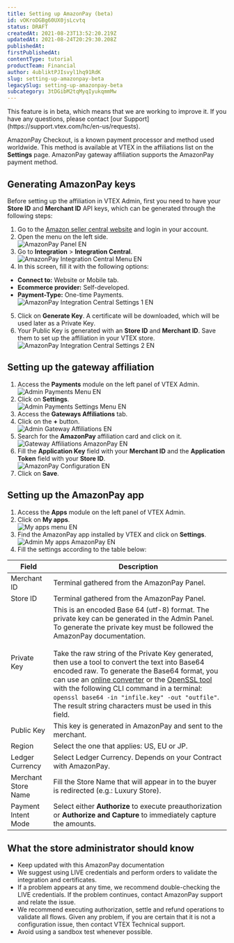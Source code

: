 ```yaml
---
title: Setting up AmazonPay (beta)
id: vOKroDGBg60UX0jsLcvtq
status: DRAFT
createdAt: 2021-08-23T13:52:20.219Z
updatedAt: 2021-08-24T20:29:30.208Z
publishedAt: 
firstPublishedAt: 
contentType: tutorial
productTeam: Financial
author: 4ubliktPJIsvyl1hq91RdK
slug: setting-up-amazonpay-beta
legacySlug: setting-up-amazonpay-beta
subcategory: 3tDGibM2tqMyqIyukqmmMw
---
```


<div class="alert alert-info">
This feature is in beta, which means that we are working to improve it. If you have any questions, please contact [our Support](https://support.vtex.com/hc/en-us/requests).
</div>

AmazonPay Checkout, is a known payment processor and method used
worldwide. This method is available at VTEX in the affiliations list on the **Settings** page. AmazonPay gateway affiliation supports the AmazonPay payment method.

## Generating AmazonPay keys

Before setting up the affiliation in VTEX Admin, first you need to have your **Store ID** and **Merchant ID** API keys, which can be generated through the following steps:

1. Go to the [Amazon seller central website](https://sellercentral.amazon.com) and login in your account.
2. Open the menu on the left side.  
![AmazonPay Panel EN](//images.contentful.com/alneenqid6w5/6KFdDouUaoD4UJaLQAsqSz/3297af465b1ae0ee5d6fad4deb750b56/AmazonPay_Panel_EN.png)
3. Go to **Integration** > **Integration Central**.  
![AmazonPay Integration Central Menu EN](//images.contentful.com/alneenqid6w5/7DmM4Mih9CvaetzlZhRqzS/fe6bdc50584f121e913383f15c111b51/AmazonPay_Integration_Central_Menu_EN.png)
4. In this screen, fill it with the following options:
  - **Connect to:** Website or Mobile tab.
  - **Ecommerce provider:** Self-developed.
  - **Payment-Type:** One-time Payments.  
![AmazonPay Integration Central Settings 1 EN](//images.contentful.com/alneenqid6w5/6KaER70LjnMU7WugdDIgIr/04ad489b186796ded30cc41a61c23648/AmazonPay_Integration_Central_Settings_1_EN.png)
5. Click on **Generate Key**. A certificate will be downloaded, which will be used later as a Private Key.
6. Your Public Key is generated with an **Store ID** and **Merchant ID**. Save them to set up the affiliation in your VTEX store.  
![AmazonPay Integration Central Settings 2 EN](//images.contentful.com/alneenqid6w5/1fiAgbd7Rs1HI6rVrKmY0L/7e193f35adce0d2c0d226cb419e94aa8/AmazonPay_Integration_Central_Settings_2_EN.png)

## Setting up the gateway affiliation

1. Access the **Payments** module on the left panel of VTEX Admin.  
![Admin Payments Menu EN](//images.contentful.com/alneenqid6w5/5dtD9EndAckFLKEyPwA5Mc/d7e4968eb5f493d47b0236be7800c2c3/Admin_Payments_Menu_EN.png)
2. Click on **Settings**.  
![Admin Payments Settings Menu EN](//images.contentful.com/alneenqid6w5/1peuzMZTDlNeVuY8N9qZQL/9765c2737e4f7f0bddffa86318fb4cbf/Admin_Payments_Settings_Menu_EN.png)
3. Access the **Gateways Affiliations** tab.
4. Click on the **+** button.  
![Admin Gateway Affiliations EN](//images.contentful.com/alneenqid6w5/3CDQN4yhyAypTvtneOGKZ1/17c55af763dab4dae8c2ef8fcd4651c9/Admin_Gateway_Affiliations_EN.png)
5. Search for the **AmazonPay** affiliation card and click on it.  
![Gateway Affiliations AmazonPay EN](//images.contentful.com/alneenqid6w5/3eKvBqrNHEDFk0x9gXybJ8/5b86a113c1a110f0629649e315b4c25e/Gateway_Affiliations_AmazonPay_EN.png)
6. Fill the **Application Key** field with your **Merchant ID** and the **Application Token** field with your **Store ID**.  
![AmazonPay Configuration EN](//images.contentful.com/alneenqid6w5/1rvQhMNYbJJINHjQkvofYp/82d1a5ce3745eb2b227eb1bbbfad920a/AmazonPay_Configuration_EN.png)
7. Click on **Save**.

## Setting up the AmazonPay app

1. Access the **Apps** module on the left panel of VTEX Admin.
2. Click on **My apps**.  
![My apps menu EN](https://images.ctfassets.net/alneenqid6w5/4oRHARlS6i4lZac17nyHhC/b912df890af790633a2ada35b504e653/My_apps_menu_EN.png)
3. Find the AmazonPay app installed by VTEX and click on **Settings**.  
![Admin My apps AmazonPay EN](//images.contentful.com/alneenqid6w5/4oy769BIF5gz08hPMeFdRv/92a6cb38ddb94d4e76078959642cc57c/Admin_My_apps_AmazonPay_EN.png)
4. Fill the settings according to the table below:

| Field | Description |
| - | - |
| Merchant ID | Terminal gathered from the AmazonPay Panel. |
| Store ID | Terminal gathered from the AmazonPay Panel. |
| Private Key | This is an encoded Base 64 (utf-8) format. The private key can be generated in the Admin Panel. To generate the private key must be followed the AmazonPay documentation. <br><br>Take the raw string of the Private Key generated, then use a tool to convert the text into Base64 encoded raw. To generate the Base64 format, you can use an [online converter](https://base64.guru/converter/encode/text) or the [OpenSSL tool](https://github.com/openssl/openssl) with the following CLI command in a terminal: `openssl base64 -in "infile.key" -out "outfile"`. The result string characters must be used in this field. |
| Public Key | This key is generated in AmazonPay and sent to the merchant. |
| Region | Select the one that applies: US, EU or JP. |
| Ledger Currency | Select Ledger Currency. Depends on your Contract with AmazonPay. |
| Merchant Store Name | Fill the Store Name that will appear in to the buyer is redirected (e.g.: Luxury Store). |
| Payment Intent Mode | Select either **Authorize** to execute preauthorization or **Authorize and Capture** to immediately capture the amounts. |

## What the store administrator should know

- Keep updated with this AmazonPay documentation
- We suggest using LIVE credentials and perform orders to validate the integration and certificates.
- If a problem appears at any time, we recommend double-checking the LIVE credentials. If the problem continues, contact AmazonPay support and relate the issue.
- We recommend executing authorization, settle and refund operations to validate all flows. Given any problem, if you are certain that it is not a configuration issue, then contact VTEX Technical support.
- Avoid using a sandbox test whenever possible.
